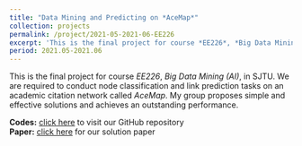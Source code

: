 ```yaml
---
title: "Data Mining and Predicting on *AceMap*"
collection: projects
permalink: /project/2021-05-2021-06-EE226
excerpt: 'This is the final project for course *EE226*, *Big Data Mining (AI)*, in SJTU. We are required to conduct node classification and link prediction tasks on an academic citation network called *AceMap*. My group proposes simple and effective solutions and achieves an outstanding performance.'
period: 2021.05-2021.06
---
```

This is the final project for course *EE226*, *Big Data Mining (AI)*, in SJTU. We are required to conduct node classification and link prediction tasks on an academic citation network called *AceMap*. My group proposes simple and effective solutions and achieves an outstanding performance.

**Codes:** [click here](https://github.com/SkyRiver-2000/EE226-Final-Project) to visit our GitHub repository  
**Paper:** [click here](../../files/EE226-report.pdf) for our solution paper
